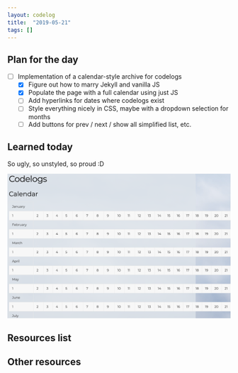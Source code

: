 ```yaml
---
layout: codelog
title:  "2019-05-21"
tags: []
---
```


## Plan for the day

- [ ] Implementation of a calendar-style archive for codelogs
  - [x] Figure out how to marry Jekyll and vanilla JS
  - [x] Populate the page with a full calendar using just JS
  - [ ] Add hyperlinks for dates where codelogs exist
  - [ ] Style everything nicely in CSS, maybe with a dropdown selection for months
  - [ ] Add buttons for prev / next / show all simplified list, etc.

## Learned today

So ugly, so unstyled, so proud :D

![Calendar in progress](../../assets/img/blog/calendar-in-progress.png)

## Resources list

## Other resources